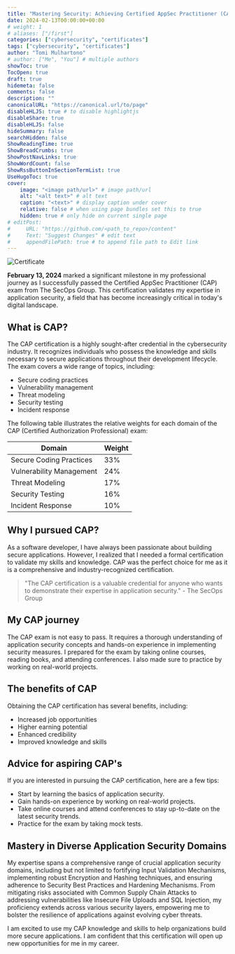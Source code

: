 ```yaml
---
title: "Mastering Security: Achieving Certified AppSec Practitioner (CAP) with The SecOps Group"
date: 2024-02-13T00:00:00+00:00
# weight: 1
# aliases: ["/first"]
categories: ["cybersecurity", "certificates"]
tags: ["cybersecurity", "certificates"]
author: "Tomi Mulhartono"
# author: ["Me", "You"] # multiple authors
showToc: true
TocOpen: true
draft: true
hidemeta: false
comments: false
description: ""
canonicalURL: "https://canonical.url/to/page"
disableHLJS: true # to disable highlightjs
disableShare: true
disableHLJS: false
hideSummary: false
searchHidden: false
ShowReadingTime: true
ShowBreadCrumbs: true
ShowPostNavLinks: true
ShowWordCount: false
ShowRssButtonInSectionTermList: true
UseHugoToc: true
cover:
    image: "<image path/url>" # image path/url
    alt: "<alt text>" # alt text
    caption: "<text>" # display caption under cover
    relative: false # when using page bundles set this to true
    hidden: true # only hide on current single page
# editPost:
#     URL: "https://github.com/<path_to_repo>/content"
#     Text: "Suggest Changes" # edit text
#     appendFilePath: true # to append file path to Edit link
---
```


![Certificate](/images/cap.jpg)

**February 13, 2024** marked a significant milestone in my professional journey as I successfully passed the Certified AppSec Practitioner (CAP) exam from The SecOps Group. This certification validates my expertise in application security, a field that has become increasingly critical in today's digital landscape.

## What is CAP?

The CAP certification is a highly sought-after credential in the cybersecurity industry. It recognizes individuals who possess the knowledge and skills necessary to secure applications throughout their development lifecycle. The exam covers a wide range of topics, including:

- Secure coding practices
- Vulnerability management
- Threat modeling
- Security testing
- Incident response

The following table illustrates the relative weights for each domain of the CAP (Certified Authorization Professional) exam:

| Domain | Weight |
| --- | --- |
| Secure Coding Practices | 33% |
| Vulnerability Management | 24% |
| Threat Modeling | 17% |
| Security Testing | 16% |
| Incident Response | 10% |

## Why I pursued CAP?

As a software developer, I have always been passionate about building secure applications. However, I realized that I needed a formal certification to validate my skills and knowledge. CAP was the perfect choice for me as it is a comprehensive and industry-recognized certification.

>"The CAP certification is a valuable credential for anyone who wants to demonstrate their expertise in application security." - The SecOps Group

## My CAP journey

The CAP exam is not easy to pass. It requires a thorough understanding of application security concepts and hands-on experience in implementing security measures. I prepared for the exam by taking online courses, reading books, and attending conferences. I also made sure to practice by working on real-world projects.

## The benefits of CAP

Obtaining the CAP certification has several benefits, including:

- Increased job opportunities
- Higher earning potential
- Enhanced credibility
- Improved knowledge and skills

## Advice for aspiring CAP's

If you are interested in pursuing the CAP certification, here are a few tips:

- Start by learning the basics of application security.
- Gain hands-on experience by working on real-world projects.
- Take online courses and attend conferences to stay up-to-date on the latest security trends.
- Practice for the exam by taking mock tests.

## Mastery in Diverse Application Security Domains

My expertise spans a comprehensive range of crucial application security domains, including but not limited to fortifying Input Validation Mechanisms, implementing robust Encryption and Hashing techniques, and ensuring adherence to Security Best Practices and Hardening Mechanisms. From mitigating risks associated with Common Supply Chain Attacks to addressing vulnerabilities like Insecure File Uploads and SQL Injection, my proficiency extends across various security layers, empowering me to bolster the resilience of applications against evolving cyber threats.

I am excited to use my CAP knowledge and skills to help organizations build more secure applications. I am confident that this certification will open up new opportunities for me in my career.
